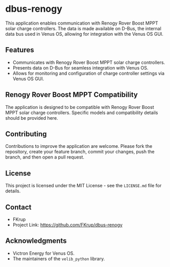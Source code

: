 # dbus-renogy

This application enables communication with Renogy Rover Boost MPPT solar charge controllers. The data is made available on D-Bus, the internal data bus used in Venus OS, allowing for integration with the Venus OS GUI.

## Features

- Communicates with Renogy Rover Boost MPPT solar charge controllers.
- Presents data on D-Bus for seamless integration with Venus OS.
- Allows for monitoring and configuration of charge controller settings via Venus OS GUI.

## Renogy Rover Boost MPPT Compatibility

The application is designed to be compatible with Renogy Rover Boost MPPT solar charge controllers. Specific models and compatibility details should be provided here.

## Contributing

Contributions to improve the application are welcome. Please fork the repository, create your feature branch, commit your changes, push the branch, and then open a pull request.

## License

This project is licensed under the MIT License - see the `LICENSE.md` file for details.

## Contact

- FKrup
- Project Link: https://github.com/FKrup/dbus-renogy

## Acknowledgments

- Victron Energy for Venus OS.
- The maintainers of the `velib_python` library.
